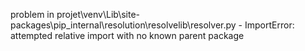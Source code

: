problem in projet\venv\Lib\site-packages\pip\_internal\resolution\resolvelib\resolver.py - ImportError: attempted relative import with no known parent package
